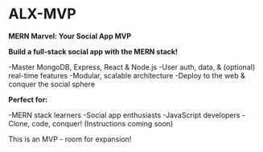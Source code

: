 # ALX-MVP

**MERN Marvel: Your Social App MVP**

**Build a full-stack social app with the MERN stack!**

  -Master MongoDB, Express, React & Node.js
  -User auth, data, & (optional) real-time features
  -Modular, scalable architecture
  -Deploy to the web & conquer the social sphere
  
**Perfect for:**

  -MERN stack learners
  -Social app enthusiasts
  -JavaScript developers
  -Clone, code, conquer! (Instructions coming soon)

This is an MVP - room for expansion!
